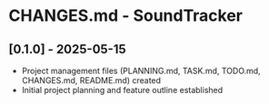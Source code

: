 # CHANGES.md - SoundTracker

## [0.1.0] - 2025-05-15
- Project management files (PLANNING.md, TASK.md, TODO.md, CHANGES.md, README.md) created
- Initial project planning and feature outline established
